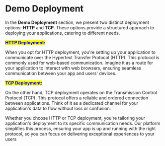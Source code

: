 # Demo Deployment

In the **Demo Deployment** section, we present two distinct deployment options: **HTTP** and **TCP**. These options provide a structured approach to deploying your applications, catering to different needs.

<mark style="color:blue;">**HTTP Deployment:**</mark>

When you opt for HTTP deployment, you're setting up your application to communicate over the Hypertext Transfer Protocol (HTTP). This protocol is commonly used for web-based communication. Imagine it as a route for your application to interact with web browsers, ensuring seamless communication between your app and users' devices.

<mark style="color:blue;">**TCP Deployment:**</mark>

On the other hand, TCP deployment operates on the Transmission Control Protocol (TCP). This protocol offers a reliable and ordered connection between applications. Think of it as a dedicated channel for your application's data to flow without loss or confusion.

Whether you choose HTTP or TCP deployment, you're tailoring your application's deployment to its specific communication needs. Our platform simplifies this process, ensuring your app is up and running with the right protocol, so you can focus on delivering exceptional experiences to your users
